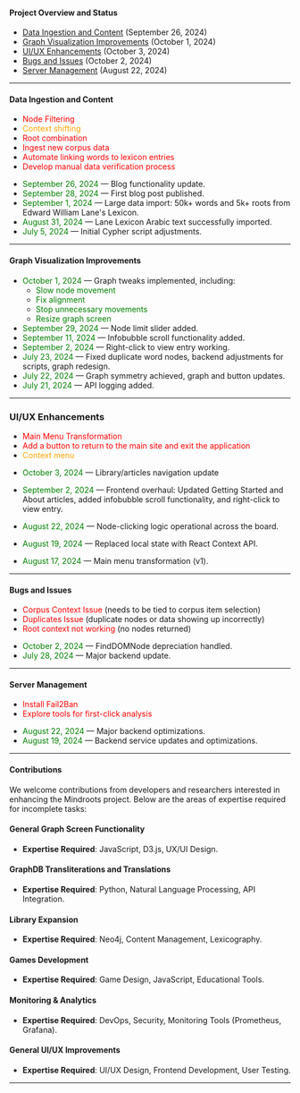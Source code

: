 #### Project Overview and Status



+ [Data Ingestion and Content](#data-ingestion-and-content) (September 26, 2024)
+ [Graph Visualization Improvements](#graph-visualization-improvements) (October 1, 2024)
+ [UI/UX Enhancements](#uiux-enhancements) (October 3, 2024)
+ [Bugs and Issues](#bugs-and-issues) (October 2, 2024)
+ [Server Management](#server-management) (August 22, 2024)

---

#### Data Ingestion and Content

+ <span style="color:red;">Node Filtering</span>
+ <span style="color:orange;">Context shifting</span>
+ <span style="color:red;">Root combination</span>
+ <span style="color:red;">Ingest new corpus data</span>
+ <span style="color:red;">Automate linking words to lexicon entries</span>
+ <span style="color:red;">Develop manual data verification process</span>

- <span style="color:green;">September 26, 2024</span> — Blog functionality update.
- <span style="color:green;">September 28, 2024</span> — First blog post published.
- <span style="color:green;">September 1, 2024</span> — Large data import: 50k+ words and 5k+ roots from Edward William Lane's Lexicon.
- <span style="color:green;">August 31, 2024</span> — Lane Lexicon Arabic text successfully imported.
- <span style="color:green;">July 5, 2024</span> — Initial Cypher script adjustments.

---

#### Graph Visualization Improvements

- <span style="color:green;">October 1, 2024</span> — Graph tweaks implemented, including:
  + <span style="color:green;">Slow node movement</span>
  + <span style="color:green;">Fix alignment</span>
  + <span style="color:green;">Stop unnecessary movements</span>
  + <span style="color:green;">Resize graph screen</span>
- <span style="color:green;">September 29, 2024</span> — Node limit slider added.
- <span style="color:green;">September 11, 2024</span> — Infobubble scroll functionality added.
- <span style="color:green;">September 2, 2024</span> — Right-click to view entry working.
- <span style="color:green;">July 23, 2024</span> — Fixed duplicate word nodes, backend adjustments for scripts, graph redesign.
- <span style="color:green;">July 22, 2024</span> — Graph symmetry achieved, graph and button updates.
- <span style="color:green;">July 21, 2024</span> — API logging added.

---

### UI/UX Enhancements

+ <span style="color:red;">Main Menu Transformation</span>
+ <span style="color:red;">Add a button to return to the main site and exit the application</span>
+ <span style="color:orange;">Context menu</span>
- <span style="color:green;">October 3, 2024</span> — Library/articles navigation update

- <span style="color:green;">September 2, 2024</span> — Frontend overhaul: Updated Getting Started and About articles, added infobubble scroll functionality, and right-click to view entry.
- <span style="color:green;">August 22, 2024</span> — Node-clicking logic operational across the board.
- <span style="color:green;">August 19, 2024</span> — Replaced local state with React Context API.
- <span style="color:green;">August 17, 2024</span> — Main menu transformation (v1).

---

#### Bugs and Issues

+ <span style="color:red;">Corpus Context Issue</span> (needs to be tied to corpus item selection)
+ <span style="color:red;">Duplicates Issue</span> (duplicate nodes or data showing up incorrectly)
+ <span style="color:red;">Root context not working</span> (no nodes returned)

- <span style="color:green;">October 2, 2024</span> — FindDOMNode depreciation handled.
- <span style="color:green;">July 28, 2024</span> — Major backend update.

---

#### Server Management

+ <span style="color:red;">Install Fail2Ban</span>
+ <span style="color:red;">Explore tools for first-click analysis</span>

- <span style="color:green;">August 22, 2024</span> — Major backend optimizations.
- <span style="color:green;">August 19, 2024</span> — Backend service updates and optimizations.

---

#### Contributions

We welcome contributions from developers and researchers interested in enhancing the Mindroots project. Below are the areas of expertise required for incomplete tasks:

#### **General Graph Screen Functionality**
+ **Expertise Required**: JavaScript, D3.js, UX/UI Design.

#### **GraphDB Transliterations and Translations**
+ **Expertise Required**: Python, Natural Language Processing, API Integration.

#### **Library Expansion**
+ **Expertise Required**: Neo4j, Content Management, Lexicography.

#### **Games Development**
+ **Expertise Required**: Game Design, JavaScript, Educational Tools.

#### **Monitoring & Analytics**
+ **Expertise Required**: DevOps, Security, Monitoring Tools (Prometheus, Grafana).

#### **General UI/UX Improvements**
+ **Expertise Required**: UI/UX Design, Frontend Development, User Testing.

---

